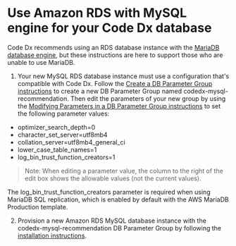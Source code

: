 # Use Amazon RDS with MySQL engine for your Code Dx database

Code Dx recommends using an RDS database instance with the [MariaDB database engine](use-rds-for-code-dx-database.md), but these instructions are here to support those who are unable to use MariaDB.

1) Your new MySQL RDS database instance must use a configuration that's compatible with Code Dx. Follow the [Create a DB Parameter Group instructions](https://docs.aws.amazon.com/AmazonRDS/latest/UserGuide/USER_WorkingWithParamGroups.html#USER_WorkingWithParamGroups.Creating) to create a new DB Parameter Group named codedx-mysql-recommendation. Then edit the parameters of your new group by using the [Modifying Parameters in a DB Parameter Group instructions](https://docs.aws.amazon.com/AmazonRDS/latest/UserGuide/USER_WorkingWithParamGroups.html#USER_WorkingWithParamGroups.Modifying) to set the following parameter values:

- optimizer_search_depth=0
- character_set_server=utf8mb4
- collation_server=utf8mb4_general_ci
- lower_case_table_names=1
- log_bin_trust_function_creators=1

>Note: When editing a parameter value, the column to the right of the edit box shows the allowable values (not the current values).

The log_bin_trust_function_creators parameter is required when using MariaDB SQL replication, which is enabled by default with the AWS MariaDB Production template.

2) Provision a new Amazon RDS MySQL database instance with the codedx-mysql-recommendation DB Parameter Group by following the [installation instructions](https://docs.aws.amazon.com/AmazonRDS/latest/UserGuide/CHAP_MySQL.html).
